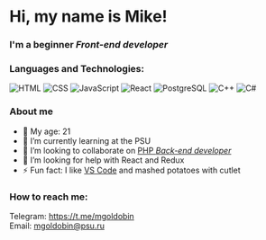 # Hi, my name is **Mike**!
### **I'm a beginner *Front-end developer***

### Languages and Technologies:  
![HTML](https://img.shields.io/badge/-HTML-090909?style=for-the-badge&logo=html5)
![CSS](https://img.shields.io/badge/-CSS-090909?style=for-the-badge&logo=css3)
![JavaScript](https://img.shields.io/badge/-JavaScript-090909?style=for-the-badge&logo=javascript)
![React](https://img.shields.io/badge/-React-090909?style=for-the-badge&logo=react)
![PostgreSQL](https://img.shields.io/badge/-PostgreSQL-090909?style=for-the-badge&logo=postgresql)
![C++](https://img.shields.io/badge/-C++-090909?style=for-the-badge&logo=cplusplus)
![C#](https://img.shields.io/badge/-C%23-090909?style=for-the-badge&logo=csharp)


### About me
- :underage: My age: 21
- 🌱 I’m currently learning at the PSU
- 👯 I’m looking to collaborate on [PHP *Back-end developer*](https://github.com/IKostarev)
- 🤔 I’m looking for help with React and Redux
- ⚡ Fun fact: I like [VS Code](https://code.visualstudio.com) and mashed potatoes with cutlet



### How to reach me:
Telegram: https://t.me/mgoldobin  
Email: mgoldobin@psu.ru
